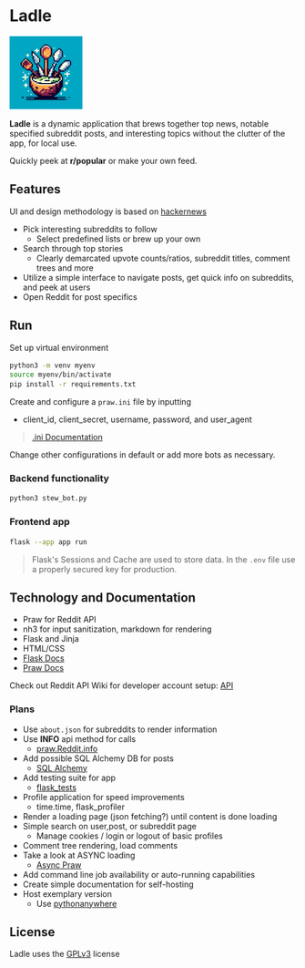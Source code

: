 # Ladle
<img src="static/images/LadleApp.png" width="128" alt="Ladle Logo">

**Ladle** is a dynamic application that brews together top news, notable specified subreddit posts, and interesting topics without the clutter of the app, for local use.

Quickly peek at **r/popular** or make your own feed.

## Features
UI and design methodology is based on [hackernews](https://news.ycombinator.com/) 
- Pick interesting subreddits to follow
  - Select predefined lists or brew up your own
- Search through top stories
  - Clearly demarcated upvote counts/ratios, subreddit titles, comment trees and more
- Utilize a simple interface to navigate posts, get quick info on subreddits, and peek at users
- Open Reddit for post specifics

## Run
Set up virtual environment
```bash
python3 -m venv myenv
source myenv/bin/activate
pip install -r requirements.txt
```

Create and configure a `praw.ini` file by inputting
- client_id, client_secret, username, password, and user_agent

> [.ini Documentation](https://praw.readthedocs.io/en/stable/getting_started/configuration/prawini.html)

Change other configurations in default or add more bots as necessary.


### Backend functionality
```bash
python3 stew_bot.py
```

### Frontend app
```bash
flask --app app run
```

> Flask's Sessions and Cache are used to store data. In the `.env` file use a properly secured key for production.

## Technology and Documentation

* Praw for Reddit API
* nh3 for input sanitization, markdown for rendering
* Flask and Jinja
* HTML/CSS
* [Flask Docs](https://flask.palletsprojects.com/en/latest/)
* [Praw Docs](https://praw.readthedocs.io/en/stable/index.html)

Check out Reddit API Wiki for developer account setup: [API](https://www.reddit.com/wiki/api/) 

### Plans
- Use `about.json` for subreddits to render information
- Use **INFO** api method for calls
  - [praw.Reddit.info](https://praw.readthedocs.io/en/stable/code_overview/reddit_instance.html#praw.Reddit.info)
- Add possible SQL Alchemy DB for posts
  - [SQL Alchemy](https://flask-sqlalchemy.palletsprojects.com/en/3.1.x/)
- Add testing suite for app
  - [flask_tests](https://flask.palletsprojects.com/en/3.0.x/testing/#identifying-tests)   
- Profile application for speed improvements
  - time.time, flask_profiler
- Render a loading page (json fetching?) until content is done loading
- Simple search on user,post, or subreddit page
  * Manage cookies / login or logout of basic profiles
- Comment tree rendering, load comments
- Take a look at ASYNC loading 
  * [Async Praw](https://asyncpraw.readthedocs.io/en/stable/code_overview/models/submission.html)
- Add command line job availability or auto-running capabilities
- Create simple documentation for self-hosting
- Host exemplary version
  * Use [pythonanywhere](https://www.pythonanywhere.com/)

## License

Ladle uses the [GPLv3](https://choosealicense.com/licenses/gpl-3.0/) license
